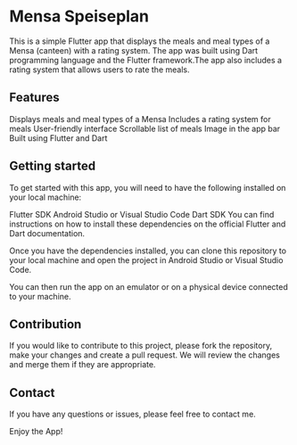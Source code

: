 # Mensa Speiseplan
This is a simple Flutter app that displays the meals and meal types of a Mensa (canteen) with a rating system. The app was built using Dart programming language and the Flutter framework.The app also includes a rating system that allows users to rate the meals.

## Features
Displays meals and meal types of a Mensa
Includes a rating system for meals
User-friendly interface
Scrollable list of meals
Image in the app bar
Built using Flutter and Dart

## Getting started
To get started with this app, you will need to have the following installed on your local machine:

Flutter SDK
Android Studio or Visual Studio Code
Dart SDK
You can find instructions on how to install these dependencies on the official Flutter and Dart documentation.

Once you have the dependencies installed, you can clone this repository to your local machine and open the project in Android Studio or Visual Studio Code.

You can then run the app on an emulator or on a physical device connected to your machine.

## Contribution
If you would like to contribute to this project, please fork the repository, make your changes and create a pull request. We will review the changes and merge them if they are appropriate.

## Contact
If you have any questions or issues, please feel free to contact me.

Enjoy the App!